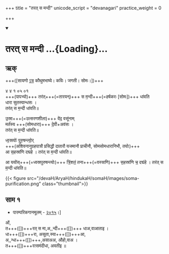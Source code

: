 +++
title = "तरत् स मन्दी"
unicode_script = "devanagari"
practice_weight = 0

+++
<div class="js_include" includetitle="false" newlevelforh1="1" unfilled url="/vedAH_sAma/paravastu-sAma/devaH/somaH/tarat-sa-mandI/">
<details open><summary><h1>तरत् स मन्दी ...{Loading}...</h1></summary>

## ऋक्

+++([सायणो [ऽत्र](https://archive.org/details/SamaVedaSanhitaWithSayanabhashyaVolume4SatyavrataSamasrami1877bis_201803/page/n37) कौथुमभाष्ये। कविः। जगती। सोमः।])+++

४ ४ १ ०५ ०१  
+++(पापभ्यो)+++ तर॑त्+++(=तारयन्)+++ स म॒न्दी+++(=हर्षकरः [सोमः])+++ धा॑वति  
धारा सुतस्यान्धसः  ।  
तर॑त् स म॒न्दी धा॑वति॥

उ॒स्रा+++(=उत्सरणशीला)+++ वे॑द॒ वसू॑नाम्  
मर्त॑स्य +++(सोमधारा)+++ दे॒वी+अव॑सः ।   
तर॑त् स म॒न्दी धा॑वति॥  

ध्व॒स्रयोः॑ पुरु॒षन्त्यो॒र्  
+++(अशिवनानुग्रहपात्रौ प्रसिद्धौ दातारौ यजमानौ प्राचीनौ, सोमसोमधारानिभौ, तयोः)+++  
आ स॒हस्रा॑णि दद्महे ।
तर॑त् स म॒न्दी धा॑वति॥  

आ ययो॑स्+++(=ध्वस्रपुरुषन्त्योः)+++ त्रिं॒शतं॒ तना+++(=वस्त्राणि)+++ 
स॒हस्रा॑णि च॒ दद्म॑हे । 
तर॑त् स म॒न्दी धा॑वति॥  

{{< figure src="/devaH/AryaH/hindukaH/somaH/images/soma-purification.png"  class="thumbnail">}}

## साम १
- पारम्परिकगानमूलम् - [२०१५](https://archive.org/stream/sAmaveda-jaiminIya-paravastu-paramparA-docs/UDAKA%20SAANTHI%20SAAMAANI#page/n2/mode/1up&sa=D&ust=1542425956390000)।]

<div caption="रामानुजार्यः 1974 " class="audioEmbed" src="https://archive
.org/download/jaiminIya-sAma-gAna-paravastu-tradition-rAmAnuja/tarat-sa-mandI.mp3"></div>
<div caption="गोपालार्यः 2015  " class="audioEmbed" src="https://archive
.org/download/jaiminIya-sAma-gAna-paravastu-tradition-gopAla-2015/tarat-sa-mandI.mp3"></div>

ओं,  
त+++([])+++रत् स मा,अ,,न्दी+++([])+++ धाअ,वाआताइ ।  
धा+++([])+++रा, असूता,स्या+++([])+++आ,  
अ,,न्धा+++([])+++,असाअअ, औहो,वाअ ।  
त+++([])+++रत्समंदीधा, अवतीइ ॥
</details>
</div>